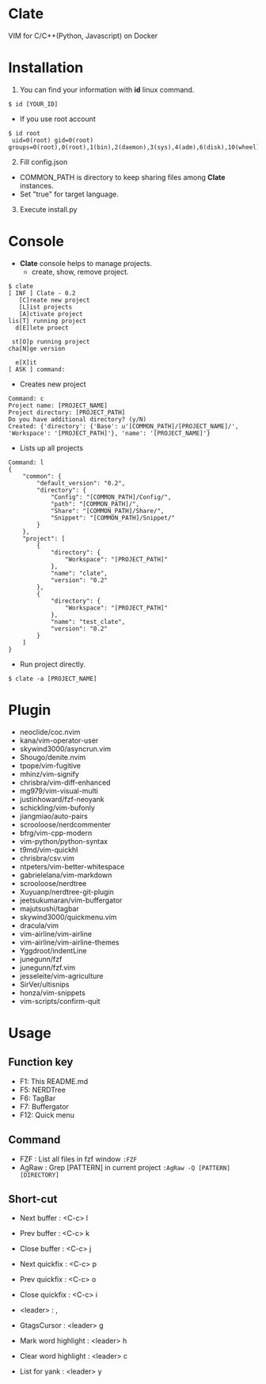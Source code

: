 # Clate
VIM for C/C++(Python, Javascript) on Docker

# Installation
1. You can find your information with **id** linux command.
```
$ id [YOUR_ID]
```
  - If you use root account
```
$ id root
 uid=0(root) gid=0(root) groups=0(root),0(root),1(bin),2(daemon),3(sys),4(adm),6(disk),10(wheel),11(floppy),20(dialout),26(tape),27(video)
```
2. Fill config.json
  - COMMON_PATH is directory to keep sharing files among **Clate** instances.
  - Set "true" for target language.
3. Execute install.py

# Console
* **Clate** console helps to manage projects.
  - create, show, remove project.
```
$ clate
[ INF ] Clate - 0.2
   [C]reate new project
   [L]ist projects
   [A]ctivate project
lis[T] running project
  d[E]lete proect

 st[O]p running project
cha[N]ge version

  e[X]it
[ ASK ] command:
```
* Creates new project
```
Command: c
Project name: [PROJECT_NAME]
Project directory: [PROJECT_PATH]
Do you have additional directory? (y/N)
Created: {'directory': {'Base': u'[COMMON_PATH]/[PROJECT_NAME]/', 'Workspace': '[PROJECT_PATH]'}, 'name': '[PROJECT_NAME]'}
```
* Lists up all projects
```
Command: l
{
    "common": {
        "default_version": "0.2",
        "directory": {
            "Config": "[COMMON_PATH]/Config/",
            "path": "[COMMON_PATH]/",
            "Share": "[COMMON_PATH]/Share/",
            "Snippet": "[COMMON_PATH]/Snippet/"
        }
    },
    "project": [
        {
            "directory": {
                "Workspace": "[PROJECT_PATH]"
            },
            "name": "clate",
            "version": "0.2"
        },
        {
            "directory": {
                "Workspace": "[PROJECT_PATH]"
            },
            "name": "test_clate",
            "version": "0.2"
        }
    ]
}
```
* Run project directly.
```
$ clate -a [PROJECT_NAME]
```

# Plugin
* neoclide/coc.nvim
* kana/vim-operator-user
* skywind3000/asyncrun.vim
* Shougo/denite.nvim
* tpope/vim-fugitive
* mhinz/vim-signify
* chrisbra/vim-diff-enhanced
* mg979/vim-visual-multi
* justinhoward/fzf-neoyank
* schickling/vim-bufonly
* jiangmiao/auto-pairs
* scrooloose/nerdcommenter
* bfrg/vim-cpp-modern
* vim-python/python-syntax
* t9md/vim-quickhl
* chrisbra/csv.vim
* ntpeters/vim-better-whitespace
* gabrielelana/vim-markdown
* scrooloose/nerdtree
* Xuyuanp/nerdtree-git-plugin
* jeetsukumaran/vim-buffergator
* majutsushi/tagbar
* skywind3000/quickmenu.vim
* dracula/vim
* vim-airline/vim-airline
* vim-airline/vim-airline-themes
* Yggdroot/indentLine
* junegunn/fzf
* junegunn/fzf.vim
* jesseleite/vim-agriculture
* SirVer/ultisnips
* honza/vim-snippets
* vim-scripts/confirm-quit

# Usage

## Function key
* F1: This README.md
* F5: NERDTree
* F6: TagBar
* F7: Buffergator
* F12: Quick menu

## Command
* FZF       : List all files in fzf window
```:FZF```
* AgRaw     : Grep [PATTERN] in current project
```:AgRaw -Q [PATTERN] [DIRECTORY]```

## Short-cut
* Next buffer               : &lt;C-c> l
* Prev buffer               : &lt;C-c> k
* Close buffer              : &lt;C-c> j

* Next quickfix             : &lt;C-c> p
* Prev quickfix             : &lt;C-c> o
* Close quickfix            : &lt;C-c> i

* &lt;leader>               : ,
* GtagsCursor               : &lt;leader> g
* Mark word highlight       : &lt;leader> h
* Clear word highlight      : &lt;leader> c
* List for yank             : &lt;leader> y

